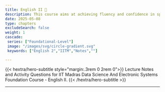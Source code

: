 ```yaml
---
title: English II 📖
description: This course aims at achieving fluency and confidence in spoken and written English. This course will use insights from theories of learning and dominant methods of teaching language.
date: 2025-05-08
type: chapters
excludeSearch: false
weight: 1
cascade:
 series: ["Foundational-Level"]
 image: "/images/svg/circle-gradient.svg"
 keywords: ["English 2","IITM","Notes",""]

---
```


{{< hextra/hero-subtitle style="margin:.3rem 0 2rem 0">}}
  Lecture Notes and Activity Questions for IIT Madras Data Science And Electronic Systems Foundation Course - English II.
{{< /hextra/hero-subtitle >}}

---